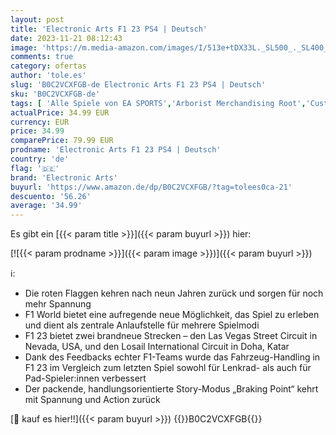 ```yaml
---
layout: post
title: 'Electronic Arts F1 23 PS4 | Deutsch'
date: 2023-11-21 08:12:43
image: 'https://m.media-amazon.com/images/I/513e+tDX33L._SL500_._SL400_.jpg'
comments: true
category: ofertas
author: 'tole.es'
slug: 'B0C2VCXFGB-de Electronic Arts F1 23 PS4 | Deutsch'
sku: 'B0C2VCXFGB-de'
tags: [ 'Alle Spiele von EA SPORTS','Arborist Merchandising Root','Custom Stores','Die am meisten erwarteten Spiele','EA SPORTS','F1','Games','Games, Hardware & Zubehör für PC','Self Service','Shops','Software & Games für Kinder','Special Features Stores','Spiele für PC','electronic arts','f8b54e7c-b5af-44fa-ab8d-ed3fc1641e33_0','f8b54e7c-b5af-44fa-ab8d-ed3fc1641e33_9201','🇩🇪', ]
actualPrice: 34.99 EUR
currency: EUR
price: 34.99
comparePrice: 79.99 EUR
prodname: 'Electronic Arts F1 23 PS4 | Deutsch'
country: 'de'
flag: '🇩🇪'
brand: 'Electronic Arts'
buyurl: 'https://www.amazon.de/dp/B0C2VCXFGB/?tag=tolees0ca-21'
descuento: '56.26'
average: '34.99'
---
```


Es gibt ein [{{< param title >}}]({{< param buyurl >}}) hier:

[![{{< param prodname >}}]({{< param image >}})]({{< param buyurl >}})

ℹ️:

- Die roten Flaggen kehren nach neun Jahren zurück und sorgen für noch mehr Spannung
- F1 World bietet eine aufregende neue Möglichkeit, das Spiel zu erleben und dient als zentrale Anlaufstelle für mehrere Spielmodi
- F1 23 bietet zwei brandneue Strecken – den Las Vegas Street Circuit in Nevada, USA, und den Losail International Circuit in Doha, Katar
- Dank des Feedbacks echter F1-Teams wurde das Fahrzeug-Handling in F1 23 im Vergleich zum letzten Spiel sowohl für Lenkrad- als auch für Pad-Spieler:innen verbessert
- Der packende, handlungsorientierte Story-Modus „Braking Point“ kehrt mit Spannung und Action zurück

[🛒 kauf es hier!!]({{< param buyurl >}})
{{<world>}}B0C2VCXFGB{{</world>}}
